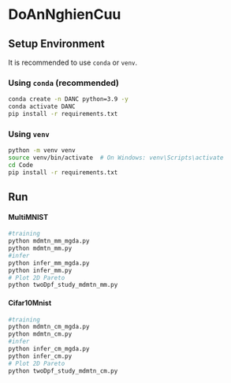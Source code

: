 # DoAnNghienCuu

## Setup Environment

It is recommended to use `conda` or `venv`.

### Using `conda` (recommended)

```bash
conda create -n DANC python=3.9 -y
conda activate DANC
pip install -r requirements.txt
```

### Using `venv`
```bash
python -m venv venv
source venv/bin/activate  # On Windows: venv\Scripts\activate
cd Code
pip install -r requirements.txt
```
## Run
#### MultiMNIST
```bash
#training
python mdmtn_mm_mgda.py
python mdmtn_mm.py
#infer
python infer_mm_mgda.py
python infer_mm.py
# Plot 2D Pareto
python twoDpf_study_mdmtn_mm.py
```
#### Cifar10Mnist
```bash
#training
python mdmtn_cm_mgda.py
python mdmtn_cm.py
#infer
python infer_cm_mgda.py
python infer_cm.py
# Plot 2D Pareto
python twoDpf_study_mdmtn_cm.py
```